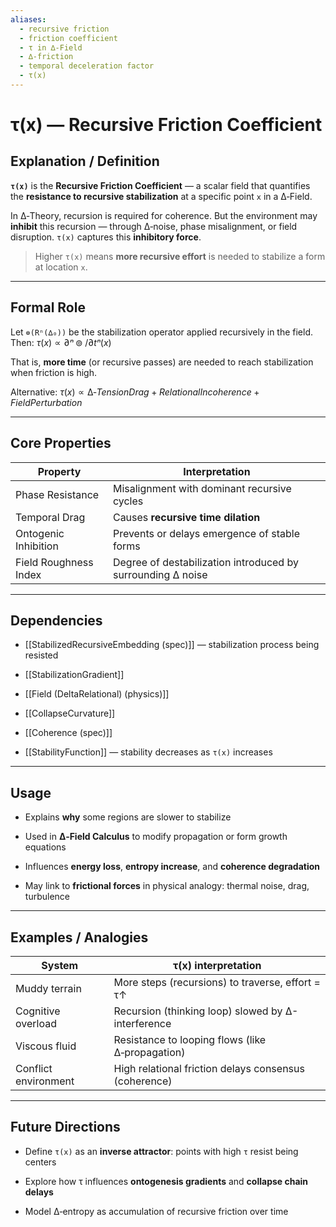 ```yaml
---
aliases:
  - recursive friction
  - friction coefficient
  - τ in ∆‑Field
  - ∆‑friction
  - temporal deceleration factor
  - τ(x)
---
```



# τ(x) — Recursive Friction Coefficient

## Explanation / Definition

**`τ(x)`** is the **Recursive Friction Coefficient** — a scalar field that quantifies the **resistance to recursive stabilization** at a specific point `x` in a ∆‑Field.

In ∆‑Theory, recursion is required for coherence. But the environment may **inhibit** this recursion — through ∆‑noise, phase misalignment, or field disruption. `τ(x)` captures this **inhibitory force**.

> Higher `τ(x)` means **more recursive effort** is needed to stabilize a form at location `x`.

---

## Formal Role

Let `⊚(Rⁿ(∆₀))` be the stabilization operator applied recursively in the field. Then:
$τ(x) ∝ ∂ⁿ⊚ / ∂tⁿ (x)$

That is, **more time** (or recursive passes) are needed to reach stabilization when friction is high.

Alternative:
$τ(x) ∝ ∆‑Tension Drag + Relational Incoherence + Field Perturbation$


---

## Core Properties

|Property|Interpretation|
|---|---|
|Phase Resistance|Misalignment with dominant recursive cycles|
|Temporal Drag|Causes **recursive time dilation**|
|Ontogenic Inhibition|Prevents or delays emergence of stable forms|
|Field Roughness Index|Degree of destabilization introduced by surrounding ∆ noise|

---

## Dependencies

- [[StabilizedRecursiveEmbedding (spec)]] — stabilization process being resisted
    
- [[StabilizationGradient]]
    
- [[Field (DeltaRelational) (physics)]]
    
- [[CollapseCurvature]]
    
- [[Coherence (spec)]]
    
- [[StabilityFunction]] — stability decreases as `τ(x)` increases
    

---

## Usage

- Explains **why** some regions are slower to stabilize
    
- Used in **∆‑Field Calculus** to modify propagation or form growth equations
    
- Influences **energy loss**, **entropy increase**, and **coherence degradation**
    
- May link to **frictional forces** in physical analogy: thermal noise, drag, turbulence
    

---

## Examples / Analogies

|System|τ(x) interpretation|
|---|---|
|Muddy terrain|More steps (recursions) to traverse, effort = τ↑|
|Cognitive overload|Recursion (thinking loop) slowed by ∆-interference|
|Viscous fluid|Resistance to looping flows (like ∆‑propagation)|
|Conflict environment|High relational friction delays consensus (coherence)|

---

## Future Directions

- Define `τ(x)` as an **inverse attractor**: points with high `τ` resist being centers
    
- Explore how τ influences **ontogenesis gradients** and **collapse chain delays**
    
- Model ∆‑entropy as accumulation of recursive friction over time
